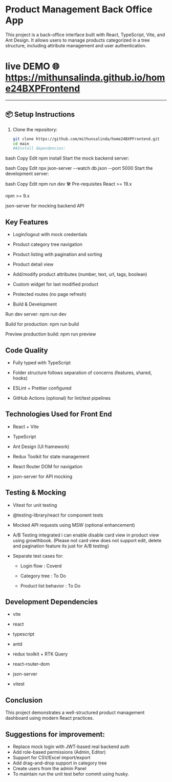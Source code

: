 # Product Management Back Office App

This project is a back-office interface built with React, TypeScript, Vite, and Ant Design. It allows users to manage products categorized in a tree structure, including attribute management and user authentication.

# live DEMO 🌐 https://mithunsalinda.github.io/home24BXPFrontend
---

## 📦 Setup Instructions



1. Clone the repository:
   ```bash
   git clone https://github.com/mithunsalinda/home24BXPFrontend.git
   cd main
   ##Install dependencies:
   ```

bash
Copy
Edit
npm install
Start the mock backend server:

bash
Copy
Edit
npx json-server --watch db.json --port 5000
Start the development server:

bash
Copy
Edit
npm run dev
🛠️ Pre-requisites
React >= 19.x

npm >= 9.x

json-server for mocking backend API

## Key Features

- Login/logout with mock credentials

- Product category tree navigation

- Product listing with pagination and sorting

- Product detail view

- Add/modify product attributes (number, text, url, tags, boolean)

- Custom widget for last modified product

- Protected routes (no page refresh)

- Build & Development

Run dev server: npm run dev

Build for production: npm run build

Preview production build: npm run preview

## Code Quality

- Fully typed with TypeScript

- Folder structure follows separation of concerns (features, shared, hooks)

- ESLint + Prettier configured

- GitHub Actions (optional) for lint/test pipelines

## Technologies Used for Front End

- React + Vite
- TypeScript
- Ant Design (UI framework)

- Redux Toolkit for state management

- React Router DOM for navigation

- json-server for API mocking

## Testing & Mocking

- Vitest for unit testing

- @testing-library/react for component tests

- Mocked API requests using MSW (optional enhancement)
- A/B Testing integrated i can enable disable card view in product view using growthbook. (Please not card view does not support edit, delete and pagination feature its just for A/B testing)

- Separate test cases for:

  - Login flow : Coverd

  - Category tree : To Do

  - Product list behavior : To Do

## Development Dependencies

- vite

- react

- typescript

- antd

- redux toolkit + RTK Query

- react-router-dom

- json-server

- vitest

## Conclusion

This project demonstrates a well-structured product management dashboard using modern React practices.

## Suggestions for improvement:

- Replace mock login with JWT-based real backend auth
- Add role-based permissions (Admin, Editor)
- Support for CSV/Excel import/export
- Add drag-and-drop support in category tree
- Create users from the admin Panel
- To maintain run the unit test befor commit using husky.
